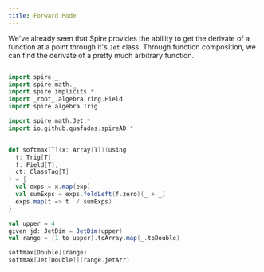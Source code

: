 ```yaml
---
title: Forward Mode
---
```


We've already seen that Spire provides the abillity to get the derivate of a function at a point through it's `Jet` class. Through function composition, we can find the derivate of a pretty much arbitrary function. 

```scala

import spire._
import spire.math._
import spire.implicits.*
import _root_.algebra.ring.Field
import spire.algebra.Trig

import spire.math.Jet.*
import io.github.quafadas.spireAD.*


def softmax[T](x: Array[T])(using
  t: Trig[T],    
  f: Field[T],  
  ct: ClassTag[T]  
) = {    
  val exps = x.map(exp)
  val sumExps = exps.foldLeft(f.zero)(_ + _)
  exps.map(t => t  / sumExps)
}

val upper = 4
given jd: JetDim = JetDim(upper)
val range = (1 to upper).toArray.map(_.toDouble)

softmax[Double](range)
softmax[Jet[Double]](range.jetArr)


```